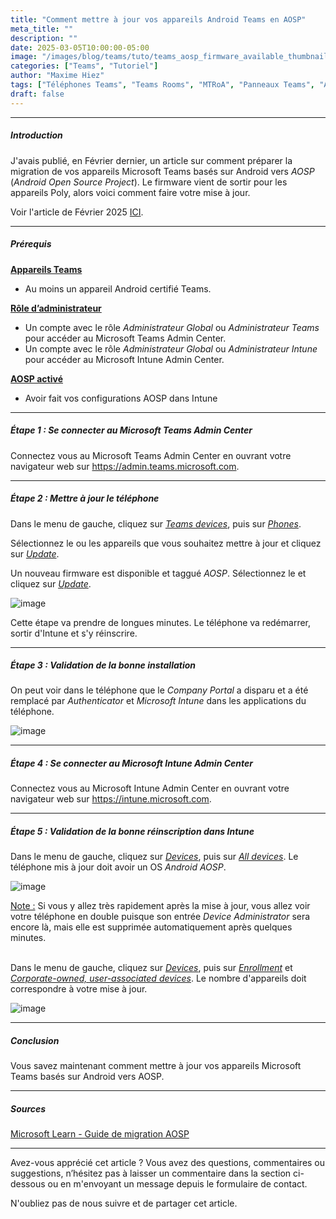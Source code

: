 ```yaml
---
title: "Comment mettre à jour vos appareils Android Teams en AOSP"
meta_title: ""
description: ""
date: 2025-03-05T10:00:00-05:00
image: "/images/blog/teams/tuto/teams_aosp_firmware_available_thumbnail.png"
categories: ["Teams", "Tutoriel"]
author: "Maxime Hiez"
tags: ["Téléphones Teams", "Teams Rooms", "MTRoA", "Panneaux Teams", "AOSP", "Android"]
draft: false
---
```

---

##### Introduction
J'avais publié, en Février dernier, un article sur comment préparer la migration de vos appareils Microsoft Teams basés sur Android vers *AOSP* (*Android Open Source Project*). Le firmware vient de sortir pour les appareils Poly, alors voici comment faire votre mise à jour.

Voir l'article de Février 2025 [ICI](https://maxime.hiez.ca/blog/2025-02-09-intune-enable-aosp-teams-phones).

---

##### Prérequis
**<u>Appareils Teams</u>**
- Au moins un appareil Android certifié Teams.

**<u>Rôle d’administrateur</u>**
- Un compte avec le rôle *Administrateur Global* ou *Administrateur Teams* pour accéder au Microsoft Teams Admin Center.
- Un compte avec le rôle *Administrateur Global* ou *Administrateur Intune* pour accéder au Microsoft Intune Admin Center.

**<u>AOSP activé</u>**
- Avoir fait vos configurations AOSP dans Intune

---

##### Étape 1 : Se connecter au Microsoft Teams Admin Center
Connectez vous au Microsoft Teams Admin Center en ouvrant votre navigateur web sur https://admin.teams.microsoft.com.

---

##### Étape 2 : Mettre à jour le téléphone
Dans le menu de gauche, cliquez sur *<u>Teams devices</u>*, puis sur *<u>Phones</u>*.

Sélectionnez le ou les appareils que vous souhaitez mettre à jour et cliquez sur *<u>Update</u>*.

Un nouveau firmware est disponible et taggué *AOSP*. Sélectionnez le et cliquez sur *<u>Update</u>*.

![image](/images/blog/teams/tuto/teams_aosp_firmware_available_001.png)

Cette étape va prendre de longues minutes. Le téléphone va redémarrer, sortir d'Intune et s'y réinscrire.

---

##### Étape 3 : Validation de la bonne installation
On peut voir dans le téléphone que le *Company Portal* a disparu et a été remplacé par *Authenticator* et *Microsoft Intune* dans les applications du téléphone.

![image](/images/blog/teams/tuto/teams_aosp_firmware_available_002.png)

---

##### Étape 4 : Se connecter au Microsoft Intune Admin Center
Connectez vous au Microsoft Intune Admin Center en ouvrant votre navigateur web sur https://intune.microsoft.com.

---

##### Étape 5 : Validation de la bonne réinscription dans Intune
Dans le menu de gauche, cliquez sur *<u>Devices</u>*, puis sur *<u>All devices</u>*. Le téléphone mis à jour doit avoir un OS *Android AOSP*.

![image](/images/blog/teams/tuto/teams_aosp_firmware_available_003.png)

<u>Note :</u> Si vous y allez très rapidement après la mise à jour, vous allez voir votre téléphone en double puisque son entrée *Device Administrator* sera encore là, mais elle est supprimée automatiquement après quelques minutes.
<br/><br/>

Dans le menu de gauche, cliquez sur *<u>Devices</u>*, puis sur *<u>Enrollment</u>* et *<u>Corporate-owned, user-associated devices</u>*. Le nombre d'appareils doit correspondre à votre mise à jour.

![image](/images/blog/teams/tuto/teams_aosp_firmware_available_004.png)

---

##### Conclusion
Vous savez maintenant comment mettre à jour vos appareils Microsoft Teams basés sur Android vers AOSP.

---

##### Sources
[Microsoft Learn - Guide de migration AOSP](https://learn.microsoft.com/fr-ca/microsoftteams/rooms/android-migration-guide)

---


Avez-vous apprécié cet article ? Vous avez des questions, commentaires ou suggestions, n’hésitez pas à laisser un commentaire dans la section ci-dessous ou en m'envoyant un message depuis le formulaire de contact.

N'oubliez pas de nous suivre et de partager cet article.